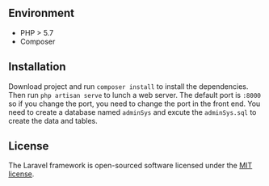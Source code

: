 ## Environment
- PHP > 5.7
- Composer

## Installation
Download project and run `composer install` to install the dependencies. Then run `php artisan serve` to lunch a web server.
The default port is `:8000` so if you change the port, you need to change the port in the front end.
You need to create a database named `adminSys` and excute the `adminSys.sql` to create the data and tables.

## License

The Laravel framework is open-sourced software licensed under the [MIT license](https://opensource.org/licenses/MIT).
